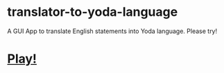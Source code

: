 # translator-to-yoda-language
A GUI App to translate English statements into Yoda language. Please try!
# [Play!](https://speak-yoda-language.netlify.app/)
